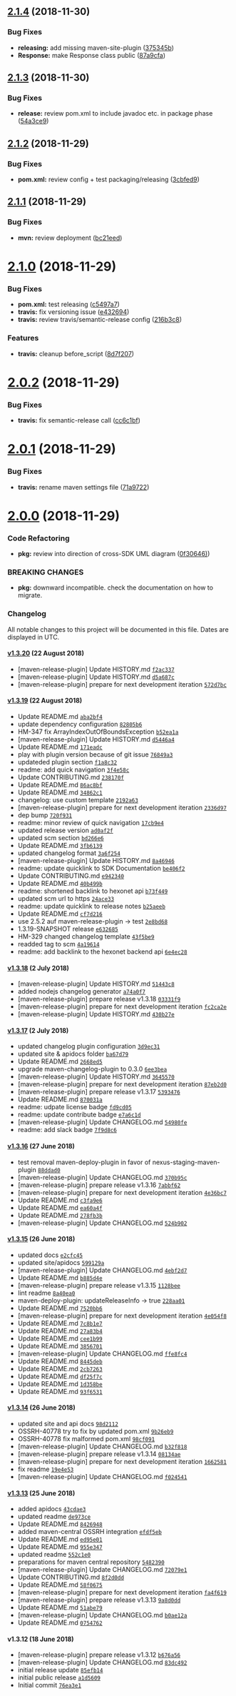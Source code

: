 ## [2.1.4](https://github.com/hexonet/java-sdk/compare/v2.1.3...v2.1.4) (2018-11-30)


### Bug Fixes

* **releasing:** add missing maven-site-plugin ([375345b](https://github.com/hexonet/java-sdk/commit/375345b))
* **Response:** make Response class public ([87a9cfa](https://github.com/hexonet/java-sdk/commit/87a9cfa))

## [2.1.3](https://github.com/hexonet/java-sdk/compare/v2.1.2...v2.1.3) (2018-11-30)


### Bug Fixes

* **release:** review pom.xml to include javadoc etc. in package phase ([54a3ce9](https://github.com/hexonet/java-sdk/commit/54a3ce9))

## [2.1.2](https://github.com/hexonet/java-sdk/compare/v2.1.1...v2.1.2) (2018-11-29)


### Bug Fixes

* **pom.xml:** review config + test packaging/releasing ([3cbfed9](https://github.com/hexonet/java-sdk/commit/3cbfed9))

## [2.1.1](https://github.com/hexonet/java-sdk/compare/v2.1.0...v2.1.1) (2018-11-29)


### Bug Fixes

* **mvn:** review deployment ([bc21eed](https://github.com/hexonet/java-sdk/commit/bc21eed))

# [2.1.0](https://github.com/hexonet/java-sdk/compare/v2.0.2...v2.1.0) (2018-11-29)


### Bug Fixes

* **pom.xml:** test releasing ([c5497a7](https://github.com/hexonet/java-sdk/commit/c5497a7))
* **travis:** fix versioning issue ([e432694](https://github.com/hexonet/java-sdk/commit/e432694))
* **travis:** review travis/semantic-release config ([216b3c8](https://github.com/hexonet/java-sdk/commit/216b3c8))


### Features

* **travis:** cleanup before_script ([8d7f207](https://github.com/hexonet/java-sdk/commit/8d7f207))

# [2.0.2](https://github.com/hexonet/java-sdk/compare/v2.0.1...v2.0.2) (2018-11-29)


### Bug Fixes

* **travis:** fix semantic-release call ([cc6c1bf](https://github.com/hexonet/java-sdk/commit/cc6c1bf))

# [2.0.1](https://github.com/hexonet/java-sdk/compare/v2.0.0...v2.0.1) (2018-11-29)


### Bug Fixes

* **travis:** rename maven settings file ([71a9722](https://github.com/hexonet/java-sdk/commit/71a9722))

# [2.0.0](https://github.com/hexonet/java-sdk/compare/v1.3.19...v2.0.0) (2018-11-29)

### Code Refactoring

* **pkg:** review into direction of cross-SDK UML diagram ([0f30646)](https://github.com/hexonet/java-sdk/commit/0f30646))

### BREAKING CHANGES

* **pkg:** downward incompatible. check the documentation on how to migrate.

### Changelog

All notable changes to this project will be documented in this file. Dates are displayed in UTC.

#### [v1.3.20](https://github.com/hexonet/java-sdk/compare/v1.3.19...v1.3.20) (22 August 2018)

- [maven-release-plugin] Update HISTORY.md [`f2ac337`](https://github.com/hexonet/java-sdk/commit/f2ac337d7b7850c1ab8d37dd4fbf30c2772760d7)
- [maven-release-plugin] Update HISTORY.md [`d5a687c`](https://github.com/hexonet/java-sdk/commit/d5a687c49d5df4cfbfbabac24af273465c162fbe)
- [maven-release-plugin] prepare for next development iteration [`572d7bc`](https://github.com/hexonet/java-sdk/commit/572d7bcead850e910ecb24ec6f6d7deb97022572)

#### [v1.3.19](https://github.com/hexonet/java-sdk/compare/v1.3.18...v1.3.19) (22 August 2018)

- Update README.md [`aba2bf4`](https://github.com/hexonet/java-sdk/commit/aba2bf4bd07a339c48f3dc8895a55ae858bc0dac)
- update dependency configuration [`82805b6`](https://github.com/hexonet/java-sdk/commit/82805b60546fc156fe021e46fc49ac98cde43c03)
- HM-347 fix ArrayIndexOutOfBoundsException [`b52ea1a`](https://github.com/hexonet/java-sdk/commit/b52ea1a61aab15d8cdb499ea3de6477e6f991e70)
- [maven-release-plugin] Update HISTORY.md [`d5446a4`](https://github.com/hexonet/java-sdk/commit/d5446a4d8a46bcf07560e5e90d7acc0be4aa2172)
- Update README.md [`171eadc`](https://github.com/hexonet/java-sdk/commit/171eadca7f2f4e1f0307345d3664fadc8e56e9d8)
- play with plugin version because of git issue [`76849a3`](https://github.com/hexonet/java-sdk/commit/76849a3e996181164e7fb051601ecd69c6ccde91)
- updateded plugin section [`f1a8c32`](https://github.com/hexonet/java-sdk/commit/f1a8c3239fb2db854c621f8e4e27512685e4ad4b)
- readme: add quick navigation [`3f4e58c`](https://github.com/hexonet/java-sdk/commit/3f4e58c0d0e8d15503971691f5fce9c3962175c7)
- Update CONTRIBUTING.md [`238170f`](https://github.com/hexonet/java-sdk/commit/238170f590852a563845ce964e69c7b5de75482b)
- Update README.md [`86ac8bf`](https://github.com/hexonet/java-sdk/commit/86ac8bfea7b523c7500c29b6117444197b374550)
- Update README.md [`34862c1`](https://github.com/hexonet/java-sdk/commit/34862c1c09ac201acc95ef90c4b5f856f8fcfb29)
- changelog: use custom template [`2192a63`](https://github.com/hexonet/java-sdk/commit/2192a63199a7f828bda0687cee2ba70c7db12d4e)
- [maven-release-plugin] prepare for next development iteration [`2336d97`](https://github.com/hexonet/java-sdk/commit/2336d97e680d2fda0ac126e40210a2ab6591c428)
- dep bump [`720f931`](https://github.com/hexonet/java-sdk/commit/720f9310f1ea08289e8d880e2d7323f336a9fee4)
- readme: minor review of quick navigation [`17cb9e4`](https://github.com/hexonet/java-sdk/commit/17cb9e4fe4369fa96e1dec546d43154ccc578b26)
- updated release version [`ad0af2f`](https://github.com/hexonet/java-sdk/commit/ad0af2fbf421b401bd196d531bc8dd1e6e98ffa8)
- updated scm section [`bd266e6`](https://github.com/hexonet/java-sdk/commit/bd266e65f354408281fe7b94f518aa654f650bba)
- Update README.md [`3fb6139`](https://github.com/hexonet/java-sdk/commit/3fb61398f2e36f6921bc7a0e1d1f1eeb429e7fca)
- updated changelog format [`3a6f254`](https://github.com/hexonet/java-sdk/commit/3a6f254e23ecbd628a8000df095080a1f8829d2d)
- [maven-release-plugin] Update HISTORY.md [`8a46946`](https://github.com/hexonet/java-sdk/commit/8a46946d525201355f13747c42d7b5c07cdaa8ef)
- readme: update quicklink to SDK Documentation [`be406f2`](https://github.com/hexonet/java-sdk/commit/be406f257072ce8f698a8604524f8658f1d6dace)
- Update CONTRIBUTING.md [`e942340`](https://github.com/hexonet/java-sdk/commit/e9423408d1f2ef30b98e43a342590602990964b7)
- Update README.md [`40b499b`](https://github.com/hexonet/java-sdk/commit/40b499b603135074e1fbab0f4fc26c4576d56dae)
- readme: shortened backlink to hexonet api [`b73f449`](https://github.com/hexonet/java-sdk/commit/b73f44971bc50f95aa6519138484b5146c6579f9)
- updated scm url to https [`24ace33`](https://github.com/hexonet/java-sdk/commit/24ace339e23b61fb1d1c02d92f11098cf8d982e0)
- readme: update quicklink to release notes [`b25aeeb`](https://github.com/hexonet/java-sdk/commit/b25aeebbcdbc908c93e2deaaf3b36fa8e62a93b6)
- Update README.md [`cf7d216`](https://github.com/hexonet/java-sdk/commit/cf7d216ac833355493f2d65d5ecb87f65d662d0a)
- use 2.5.2 auf maven-release-plugin -> test [`2e8bd68`](https://github.com/hexonet/java-sdk/commit/2e8bd686dd47e78862fb78b5a9d365003574d496)
- 1.3.19-SNAPSHOT release [`e632685`](https://github.com/hexonet/java-sdk/commit/e632685414ef70fbb676cce51d98f27c1ef2c36e)
- HM-329 changed changelog template [`43f5be9`](https://github.com/hexonet/java-sdk/commit/43f5be978fbd970bb3d8b87fcbca6eb4bd2d597d)
- readded tag to scm [`4a19614`](https://github.com/hexonet/java-sdk/commit/4a196145d1bd70d30fd65807ae8cae8331584516)
- readme: add backlink to the hexonet backend api [`6e4ec28`](https://github.com/hexonet/java-sdk/commit/6e4ec28ca98c6f6bb7e1d99534ecc926848338cf)

#### [v1.3.18](https://github.com/hexonet/java-sdk/compare/v1.3.17...v1.3.18) (2 July 2018)

- [maven-release-plugin] Update HISTORY.md [`51443c8`](https://github.com/hexonet/java-sdk/commit/51443c83d77a671470669a2c76197dc3853b5420)
- added nodejs changelog generator [`a74a0f7`](https://github.com/hexonet/java-sdk/commit/a74a0f7cf8090023329dde832697d1576572c96a)
- [maven-release-plugin] prepare release v1.3.18 [`03331f9`](https://github.com/hexonet/java-sdk/commit/03331f99a84b3b97a1d46321a7bd94fb7a33b57d)
- [maven-release-plugin] prepare for next development iteration [`fc2ca2e`](https://github.com/hexonet/java-sdk/commit/fc2ca2e16a862666d3fae6ca40a6ac2d19399f6c)
- [maven-release-plugin] Update HISTORY.md [`430b27e`](https://github.com/hexonet/java-sdk/commit/430b27ec443cfdc2aae740c136302ea33f34f165)

#### [v1.3.17](https://github.com/hexonet/java-sdk/compare/v1.3.16...v1.3.17) (2 July 2018)

- updated changelog plugin configuration [`3d9ec31`](https://github.com/hexonet/java-sdk/commit/3d9ec31774ad43c672de8eb1934b43abf00548ea)
- updated site & apidocs folder [`ba67d79`](https://github.com/hexonet/java-sdk/commit/ba67d79892f744cde906b52f0ff5ee0c93c38027)
- Update README.md [`2668ed5`](https://github.com/hexonet/java-sdk/commit/2668ed53cbd686887c69560805fe68ee105e75d4)
- upgrade maven-changelog-plugin to 0.3.0 [`6ee3bea`](https://github.com/hexonet/java-sdk/commit/6ee3beab7b10a567982194af3106c23c91049692)
- [maven-release-plugin] Update HISTORY.md [`3645570`](https://github.com/hexonet/java-sdk/commit/36455702ffbf3d39eb0e1170b4190eccde2e0a5e)
- [maven-release-plugin] prepare for next development iteration [`87eb2d0`](https://github.com/hexonet/java-sdk/commit/87eb2d0cc1a76be5e30ead33ca57566ca396c832)
- [maven-release-plugin] prepare release v1.3.17 [`5393476`](https://github.com/hexonet/java-sdk/commit/539347644afdcdcc3e95073f9a0a19bde1ef5c64)
- Update README.md [`870031a`](https://github.com/hexonet/java-sdk/commit/870031a76538d3901a7f0506d548054ac66c6d24)
- readme: udpate license badge [`fd9cd05`](https://github.com/hexonet/java-sdk/commit/fd9cd05fa6e782eb7327855171835af48e821656)
- readme: update contribute badge [`e7a6c1d`](https://github.com/hexonet/java-sdk/commit/e7a6c1d3c9e718d1a393117071dab1eed7823c87)
- [maven-release-plugin] Update CHANGELOG.md [`54980fe`](https://github.com/hexonet/java-sdk/commit/54980fef6695e4d712638605af0105f7a23ad8ce)
- readme: add slack badge [`7f9d8c6`](https://github.com/hexonet/java-sdk/commit/7f9d8c6dff4f4a06aa7f481d0f9f7bf936c907ea)

#### [v1.3.16](https://github.com/hexonet/java-sdk/compare/v1.3.15...v1.3.16) (27 June 2018)

- test removal maven-deploy-plugin in favor of nexus-staging-maven-plugin [`88ddad0`](https://github.com/hexonet/java-sdk/commit/88ddad0160b141a003d000a0468e8fc7fb8ad893)
- [maven-release-plugin] Update CHANGELOG.md [`370b95c`](https://github.com/hexonet/java-sdk/commit/370b95c4d9ebe118244a6ae853cb8d7d9aedf87b)
- [maven-release-plugin] prepare release v1.3.16 [`7abbf62`](https://github.com/hexonet/java-sdk/commit/7abbf62069880d0755635cee712add27b3cff6dd)
- [maven-release-plugin] prepare for next development iteration [`4e36bc7`](https://github.com/hexonet/java-sdk/commit/4e36bc751fc3dd7ad0391ee56aeeb1de7470ee73)
- Update README.md [`c3fa9e6`](https://github.com/hexonet/java-sdk/commit/c3fa9e68a7e4573d4f0962b4adebe9c300b9d51c)
- Update README.md [`ea60a4f`](https://github.com/hexonet/java-sdk/commit/ea60a4f4ddb556eef16966674184eef3e617cf2d)
- Update README.md [`278fb3b`](https://github.com/hexonet/java-sdk/commit/278fb3b932ee51285af9ee78ab3237336b0ba344)
- [maven-release-plugin] Update CHANGELOG.md [`524b902`](https://github.com/hexonet/java-sdk/commit/524b9022ba3aa5847525bbe009d8f72fca5537b3)

#### [v1.3.15](https://github.com/hexonet/java-sdk/compare/v1.3.14...v1.3.15) (26 June 2018)

- updated docs [`e2cfc45`](https://github.com/hexonet/java-sdk/commit/e2cfc45d51223ebfe2723cb876d43531354ab694)
- updated site/apidocs [`599129a`](https://github.com/hexonet/java-sdk/commit/599129a86506ef745595ab15e6d68bdc699e395f)
- [maven-release-plugin] Update CHANGELOG.md [`4ebf2d7`](https://github.com/hexonet/java-sdk/commit/4ebf2d7cfb62d5f40d23f2a32cb00da9bfabb44e)
- Update README.md [`b885d4e`](https://github.com/hexonet/java-sdk/commit/b885d4e7c84064dea80f0b4d500530e600b867f1)
- [maven-release-plugin] prepare release v1.3.15 [`1128bee`](https://github.com/hexonet/java-sdk/commit/1128beecdb0d9f4f6defc530f62aaedf1f175f8b)
- lint readme [`8a40ea0`](https://github.com/hexonet/java-sdk/commit/8a40ea0fc19cd68424d918d797c347a6203eaf31)
- maven-deploy-plugin: updateReleaseInfo -> true [`228aa01`](https://github.com/hexonet/java-sdk/commit/228aa01a58d18fec70f245374231ecef151344ba)
- Update README.md [`7520bb6`](https://github.com/hexonet/java-sdk/commit/7520bb6528f8d39032611e779401c48ca755c6b8)
- [maven-release-plugin] prepare for next development iteration [`4e054f8`](https://github.com/hexonet/java-sdk/commit/4e054f8c7720990201206b4f86c753cd184d8d7a)
- Update README.md [`7c8b1e7`](https://github.com/hexonet/java-sdk/commit/7c8b1e72e795f169278e934d4d9a24e49b815c7a)
- Update README.md [`27a83b4`](https://github.com/hexonet/java-sdk/commit/27a83b4d8a3547c01ae1fcb73c35b914abeb7a4d)
- Update README.md [`cee1b99`](https://github.com/hexonet/java-sdk/commit/cee1b9967296cbd910902a974b7c6ab4c039f9ab)
- Update README.md [`3856701`](https://github.com/hexonet/java-sdk/commit/3856701ac7851f7a61853d595a90adad3575311a)
- [maven-release-plugin] Update CHANGELOG.md [`ffe8fc4`](https://github.com/hexonet/java-sdk/commit/ffe8fc4f402211c93c1b6ff45a084b225dea1680)
- Update README.md [`8445deb`](https://github.com/hexonet/java-sdk/commit/8445debe439d2323cfdd7c1420b7682705ff7834)
- Update README.md [`2cb7263`](https://github.com/hexonet/java-sdk/commit/2cb7263f9b1f66e1077f85c207792b642caa9d8c)
- Update README.md [`df25f7c`](https://github.com/hexonet/java-sdk/commit/df25f7cd5c54d4d0c25f1d664aceaf06c3fc36ed)
- Update README.md [`1d358be`](https://github.com/hexonet/java-sdk/commit/1d358beadb59fba5804abf684b6b7bf52fe9c579)
- Update README.md [`93f6531`](https://github.com/hexonet/java-sdk/commit/93f6531497e29de56f3f5ccfe8e2bed80082aa5c)

#### [v1.3.14](https://github.com/hexonet/java-sdk/compare/v1.3.13...v1.3.14) (26 June 2018)

- updated site and api docs [`98d2112`](https://github.com/hexonet/java-sdk/commit/98d211287ee1c9c68cc3e63c6b95e358aeb3c236)
- OSSRH-40778 try to fix by updated pom.xml [`9b26eb9`](https://github.com/hexonet/java-sdk/commit/9b26eb9e01e376ce438c61029fbc93385e8a5def)
- OSSRH-40778 fix malformed pom.xml [`98cf091`](https://github.com/hexonet/java-sdk/commit/98cf091a62e3efa25d7fcbe3a5210aee06c553cb)
- [maven-release-plugin] Update CHANGELOG.md [`b32f818`](https://github.com/hexonet/java-sdk/commit/b32f818ca4089e3c37682bee0a5c9f672588bee8)
- [maven-release-plugin] prepare release v1.3.14 [`08134ae`](https://github.com/hexonet/java-sdk/commit/08134ae3b40e14a3baa36375b63d8ca7503edee8)
- [maven-release-plugin] prepare for next development iteration [`1662581`](https://github.com/hexonet/java-sdk/commit/1662581569b05203bb345eabbf354ee31adc02cf)
- fix readme [`19e4e53`](https://github.com/hexonet/java-sdk/commit/19e4e537aa710a1bd30db1532443097d561f7238)
- [maven-release-plugin] Update CHANGELOG.md [`f024541`](https://github.com/hexonet/java-sdk/commit/f024541213e660995270e907c0f282c01c291a64)

#### [v1.3.13](https://github.com/hexonet/java-sdk/compare/v1.3.12...v1.3.13) (25 June 2018)

- added apidocs [`43cdae3`](https://github.com/hexonet/java-sdk/commit/43cdae3fe0bfbef66c8690c4c96deada1d8ca723)
- updated readme [`de973ce`](https://github.com/hexonet/java-sdk/commit/de973cee32fc08c05af19a2ddfc8d1f5cec434be)
- Update README.md [`8426948`](https://github.com/hexonet/java-sdk/commit/8426948d0372354c2358f9afe732d9a935404700)
- added maven-central OSSRH integration [`efdf5eb`](https://github.com/hexonet/java-sdk/commit/efdf5ebeb1adf700de85bb46bebde8e499920276)
- Update README.md [`ed95e01`](https://github.com/hexonet/java-sdk/commit/ed95e01d9ed5bf531a7b7388d2eb06c3717e290e)
- Update README.md [`955e347`](https://github.com/hexonet/java-sdk/commit/955e34758c6090c96a44190dffee684943e7f30c)
- updated readme [`552c1e0`](https://github.com/hexonet/java-sdk/commit/552c1e0849c0ae16a286212fdf23221463ca5f6d)
- preparations for maven central repository [`5482390`](https://github.com/hexonet/java-sdk/commit/54823905f09857f61a0c9c24d9057bbacd7f3ad7)
- [maven-release-plugin] Update CHANGELOG.md [`72079e1`](https://github.com/hexonet/java-sdk/commit/72079e1351d19dca5195b7f8f4c6eb366353bfe2)
- Update CONTRIBUTING.md [`8f2d0dd`](https://github.com/hexonet/java-sdk/commit/8f2d0dd1f563d575cc16842f5be1f61cd2dae308)
- Update README.md [`58f0675`](https://github.com/hexonet/java-sdk/commit/58f0675f379ff9e3655152881f2a2ed4b350bff8)
- [maven-release-plugin] prepare for next development iteration [`fa4f619`](https://github.com/hexonet/java-sdk/commit/fa4f619b268d7b0742a40f5d334cfaa61e1b2ba2)
- [maven-release-plugin] prepare release v1.3.13 [`9a8d0dd`](https://github.com/hexonet/java-sdk/commit/9a8d0dde13577a2114a76d9e28e15512fcc312ac)
- Update README.md [`51abe79`](https://github.com/hexonet/java-sdk/commit/51abe791cd983846ffd6a7ae3a899f604a112538)
- [maven-release-plugin] Update CHANGELOG.md [`b0ae12a`](https://github.com/hexonet/java-sdk/commit/b0ae12ac7bec42e179b41f48f317a51e63499bd6)
- Update README.md [`0754762`](https://github.com/hexonet/java-sdk/commit/075476233654852d3deb88f4694f1ba0c675933a)

#### v1.3.12 (18 June 2018)

- [maven-release-plugin] prepare release v1.3.12 [`b676a56`](https://github.com/hexonet/java-sdk/commit/b676a56995061c15bab74e02a2f6eb6095f42903)
- [maven-release-plugin] Update CHANGELOG.md [`83dc492`](https://github.com/hexonet/java-sdk/commit/83dc49219a238b7a6741439562e8e9c97e600909)
- initial release update [`85efb14`](https://github.com/hexonet/java-sdk/commit/85efb14cca5ef88c8330345cd57a61db1d9c6279)
- initial public release [`a1d5609`](https://github.com/hexonet/java-sdk/commit/a1d560969ab2ba4284fe3ea1b8038b2aa36b9519)
- Initial commit [`76ea3e1`](https://github.com/hexonet/java-sdk/commit/76ea3e1605515afd59c6a33c9276a7eabcd6a597)

